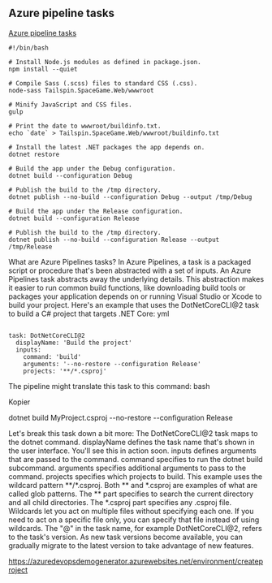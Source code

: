 
## Azure pipeline tasks

[Azure pipeline tasks](https://docs.microsoft.com/nb-no/learn/modules/create-a-build-pipeline/4-plan-build-tasks)
````
#!/bin/bash

# Install Node.js modules as defined in package.json.
npm install --quiet

# Compile Sass (.scss) files to standard CSS (.css).
node-sass Tailspin.SpaceGame.Web/wwwroot

# Minify JavaScript and CSS files.
gulp

# Print the date to wwwroot/buildinfo.txt.
echo `date` > Tailspin.SpaceGame.Web/wwwroot/buildinfo.txt

# Install the latest .NET packages the app depends on.
dotnet restore

# Build the app under the Debug configuration.
dotnet build --configuration Debug

# Publish the build to the /tmp directory.
dotnet publish --no-build --configuration Debug --output /tmp/Debug

# Build the app under the Release configuration.
dotnet build --configuration Release

# Publish the build to the /tmp directory.
dotnet publish --no-build --configuration Release --output /tmp/Release
````
What are Azure Pipelines tasks?
In Azure Pipelines, a task is a packaged script or procedure that's been abstracted with a set of inputs.
An Azure Pipelines task abstracts away the underlying details. This abstraction makes it easier to run common build functions, like downloading build tools or packages your application depends on or running Visual Studio or Xcode to build your project.
Here's an example that uses the DotNetCoreCLI@2 task to build a C# project that targets .NET Core:
yml
````

task: DotNetCoreCLI@2
  displayName: 'Build the project'
  inputs:
    command: 'build'
    arguments: '--no-restore --configuration Release'
    projects: '**/*.csproj'
````
The pipeline might translate this task to this command:
bash

Kopier

dotnet build MyProject.csproj --no-restore --configuration Release

Let's break this task down a bit more:
The DotNetCoreCLI@2 task maps to the dotnet command.
displayName defines the task name that's shown in the user interface. You'll see this in action soon.
inputs defines arguments that are passed to the command. 
command specifies to run the dotnet build subcommand.
arguments specifies additional arguments to pass to the command.
projects specifies which projects to build. This example uses the wildcard pattern **/*.csproj. Both ** and *.csproj are examples of what are called glob patterns. The ** part specifies to search the current directory and all child directories. The *.csproj part specifies any .csproj file. Wildcards let you act on multiple files without specifying each one. If you need to act on a specific file only, you can specify that file instead of using wildcards.
The "@" in the task name, for example DotNetCoreCLI@2, refers to the task's version. As new task versions become available, you can gradually migrate to the latest version to take advantage of new features.

https://azuredevopsdemogenerator.azurewebsites.net/environment/createproject